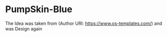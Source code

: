 # PumpSkin-Blue
The Idea was taken from (Author URI: https://www.os-templates.com/) and was Design again

